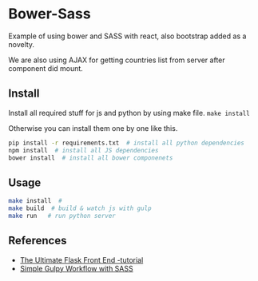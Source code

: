 # Bower-Sass
Example of using bower and SASS with react, also bootstrap added as a novelty.

We are also using AJAX for getting countries list from server after component did mount.

## Install
Install all required stuff for js and python by using make file.
`make install`

Otherwise you can install them one by one like this.
```bash
pip install -r requirements.txt  # install all python dependencies
npm install  # install all JS dependencies
bower install  # install all bower componenets
```

## Usage
```bash
make install  #
make build  # build & watch js with gulp
make run   # run python server
```

## References
* [The Ultimate Flask Front End -tutorial](https://realpython.com/blog/python/the-ultimate-flask-front-end/)
* [Simple Gulpy Workflow with SASS](http://www.sitepoint.com/simple-gulpy-workflow-sass/)